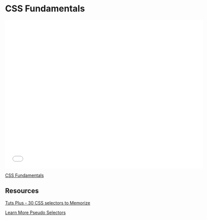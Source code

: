 # CSS Fundamentals

<iframe width="640" height="480" src="//www.youtube.com/embed/-k-1TU8qq0Q?rel=0&modestbranding=1" frameborder="0" allowfullscreen></iframe><p><a href="https://www.youtube.com/watch?v=-k-1TU8qq0Q">CSS Fundamentals</a></p>


## Resources

[Tuts Plus - 30 CSS selectors to Memorize](http://code.tutsplus.com/tutorials/the-30-css-selectors-you-must-memorize--net-16048)

[Learn More Pseudo Selectors](https://css-tricks.com/pseudo-class-selectors/)
